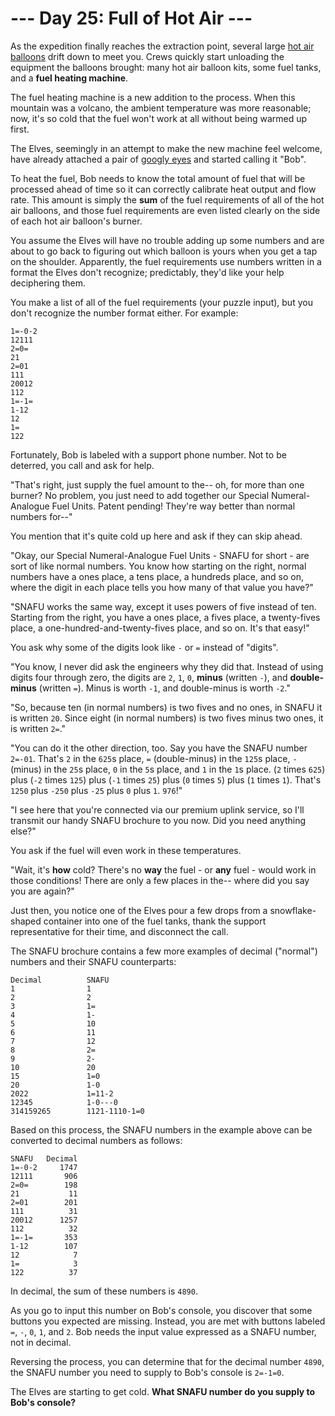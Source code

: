 # --- Day 25: Full of Hot Air ---
As the expedition finally reaches the extraction point, several large 
[hot air balloons](https://en.wikipedia.org/wiki/Hot_air_balloon) drift down to meet you. Crews quickly start 
unloading the equipment the balloons brought: many hot air balloon kits, some fuel tanks, and a **fuel heating 
machine**.

The fuel heating machine is a new addition to the process. When this mountain was a volcano, the ambient temperature 
was more reasonable; now, it's so cold that the fuel won't work at all without being warmed up first.

The Elves, seemingly in an attempt to make the new machine feel welcome, have already attached a pair of 
[googly eyes](https://en.wikipedia.org/wiki/Googly_eyes) and started calling it "Bob".

To heat the fuel, Bob needs to know the total amount of fuel that will be processed ahead of time so it can correctly 
calibrate heat output and flow rate. This amount is simply the **sum** of the fuel requirements of all of the hot air 
balloons, and those fuel requirements are even listed clearly on the side of each hot air balloon's burner.

You assume the Elves will have no trouble adding up some numbers and are about to go back to figuring out which 
balloon is yours when you get a tap on the shoulder. Apparently, the fuel requirements use numbers written in a 
format the Elves don't recognize; predictably, they'd like your help deciphering them.

You make a list of all of the fuel requirements (your puzzle input), but you don't recognize the number format either. 
For example:

```
1=-0-2
12111
2=0=
21
2=01
111
20012
112
1=-1=
1-12
12
1=
122
```

Fortunately, Bob is labeled with a support phone number. Not to be deterred, you call and ask for help.

"That's right, just supply the fuel amount to the-- oh, for more than one burner? No problem, you just need to add 
together our Special Numeral-Analogue Fuel Units. Patent pending! They're way better than normal numbers for--"

You mention that it's quite cold up here and ask if they can skip ahead.

"Okay, our Special Numeral-Analogue Fuel Units - SNAFU for short - are sort of like normal numbers. You know how 
starting on the right, normal numbers have a ones place, a tens place, a hundreds place, and so on, where the digit 
in each place tells you how many of that value you have?"

"SNAFU works the same way, except it uses powers of five instead of ten. Starting from the right, you have a ones 
place, a fives place, a twenty-fives place, a one-hundred-and-twenty-fives place, and so on. It's that easy!"

You ask why some of the digits look like `-` or `=` instead of "digits".

"You know, I never did ask the engineers why they did that. Instead of using digits four through zero, the digits are 
`2`, `1`, `0`, **minus** (written `-`), and **double-minus** (written `=`). Minus is worth `-1`, and double-minus is 
worth `-2`."

"So, because ten (in normal numbers) is two fives and no ones, in SNAFU it is written `20`. Since eight (in normal 
numbers) is two fives minus two ones, it is written `2=`."

"You can do it the other direction, too. Say you have the SNAFU number `2=-01`. That's `2` in the `625`s place, 
`=` (double-minus) in the `125`s place, `-` (minus) in the `25`s place, `0` in the `5`s place, and `1` in the `1`s 
place. (`2` times `625`) plus (`-2` times `125`) plus (`-1` times `25`) plus (`0` times `5`) plus (`1` times `1`). 
That's `1250` plus `-250` plus `-25` plus `0` plus `1`. `976`!"

"I see here that you're connected via our premium uplink service, so I'll transmit our handy SNAFU brochure to you 
now. Did you need anything else?"

You ask if the fuel will even work in these temperatures.

"Wait, it's **how** cold? There's no **way** the fuel - or **any** fuel - would work in those conditions! There are 
only a few places in the-- where did you say you are again?"

Just then, you notice one of the Elves pour a few drops from a snowflake-shaped container into one of the fuel tanks, 
thank the support representative for their time, and disconnect the call.

The SNAFU brochure contains a few more examples of decimal ("normal") numbers and their SNAFU counterparts:

```
Decimal          SNAFU
1                1
2                2
3                1=
4                1-
5                10
6                11
7                12
8                2=
9                2-
10               20
15               1=0
20               1-0
2022             1=11-2
12345            1-0---0
314159265        1121-1110-1=0
```
Based on this process, the SNAFU numbers in the example above can be converted to decimal numbers as follows:

```
SNAFU   Decimal
1=-0-2     1747
12111       906
2=0=        198
21           11
2=01        201
111          31
20012      1257
112          32
1=-1=       353
1-12        107
12            7
1=            3
122          37
```

In decimal, the sum of these numbers is `4890`.

As you go to input this number on Bob's console, you discover that some buttons you expected are missing. Instead, 
you are met with buttons labeled `=`, `-`, `0`, `1`, and `2`. Bob needs the input value expressed as a SNAFU number, 
not in decimal.

Reversing the process, you can determine that for the decimal number `4890`, the SNAFU number you need to supply to 
Bob's console is `2=-1=0`.

The Elves are starting to get cold. **What SNAFU number do you supply to Bob's console?**

